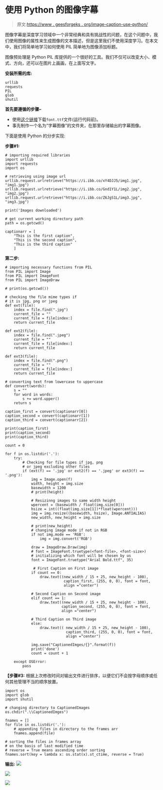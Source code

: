 # 使用 Python 的图像字幕

> 原文:[https://www . geesforgeks . org/image-caption-use-python/](https://www.geeksforgeeks.org/image-captioning-using-python/)

图像字幕是深度学习领域中一个非常经典和具有挑战性的问题，在这个问题中，我们使用图像的属性来生成图像的文本描述，但是这里我们不使用深度学习。在本文中，我们将简单地学习如何使用 PIL 简单地为图像添加标题。

图像预处理是 Python PIL 库提供的一个很好的工具。我们不仅可以改变大小、模式、方向，还可以在图片上画画，在上面写文字。

**安装所需的库:**

```
urllib
requests
PIL
glob
shutil
```

**首先要遵循的步骤–**

*   使用[这个链接](https://github.com/foursquare/foursquair/blob/master/src/assets/fonts/Arial%20Bold.ttf)下载`font.ttf`文件(运行代码前)。
*   事先制作一个名为“字幕图像”的文件夹，在那里存储输出的字幕图像。

下面是使用 Python 的分步实现:

**步骤#1:**

```
# importing required libraries
import urllib
import requests
import os

# retrieving using image url 
urllib.request.urlretrieve("https://i.ibb.co/xY4DJJ5/img1.jpg", "img1.jpg")
urllib.request.urlretrieve("https://i.ibb.co/Gnd1Y1L/img2.jpg", "img2.jpg")
urllib.request.urlretrieve("https://i.ibb.co/Z6JgS1L/img3.jpg", "img3.jpg")

print('Images downloaded')

# get current working directory path
path = os.getcwd()

captionarr = [
    "This is the first caption",
    "This is the second caption",
    "This is the third caption"
    ]
```

**第二步:**

```
# importing necessary functions from PIL
from PIL import Image
from PIL import ImageFont
from PIL import ImageDraw 

# print(os.getcwd())

# checking the file mime types if
# it is jpg, png or jpeg
def ext(file):
    index = file.find(".jpg")
    current_file = ""
    current_file = file[index:]
    return current_file 

def ext2(file):
    index = file.find(".jpeg")
    current_file = ""
    current_file = file[index:]
    return current_file 

def ext3(file):
    index = file.find(".png")
    current_file = ""
    current_file = file[index:]
    return current_file 

# converting text from lowercase to uppercase
def convert(words):
    s = ""
    for word in words:
        s += word.upper() 
    return s

caption_first = convert(captionarr[0])
caption_second = convert(captionarr[1])
caption_third = convert(captionarr[2])

print(caption_first)
print(caption_second)
print(caption_third)

count = 0

for f in os.listdir('.'):
    try:
        # Checking for file types if jpg, png
        # or jpeg excluding other files
        if (ext(f) == '.jpg' or ext2(f) == '.jpeg' or ext3(f) == '.png'):
            img = Image.open(f) 
            width, height = img.size
            basewidth = 1200
            # print(height)

            # Resizinng images to same width height
            wpercent = (basewidth / float(img.size[0]))
            hsize = int((float(img.size[1])*float(wpercent)))
            img = img.resize((basewidth, hsize), Image.ANTIALIAS)
            new_width, new_height = img.size

            # print(new_height)
            # changing image mode if not in RGB
            if not img.mode == 'RGB':
                img = img.convert('RGB')

            draw = ImageDraw.Draw(img)
            # font = ImageFont.truetype(<font-file>, <font-size>)
            # initializing which font will be chosen by us
            font = ImageFont.truetype("Arial Bold.ttf", 35) 

             # First Caption on First image
            if count == 0:
                draw.text((new_width / 15 + 25, new_height - 100),
                           caption_first, (255, 0, 0), font = font,
                           align ="center")

            # Second Caption on Second image
            elif count == 1: 
                draw.text((new_width / 15 + 25, new_height - 100),
                          caption_second, (255, 0, 0), font = font,
                          align ="center")

            # Third Caption on Third image
            else: 
                draw.text(( new_width / 15 + 25, new_height - 100),
                            caption_third, (255, 0, 0), font = font,
                            align ="center")             

            img.save("CaptionedImges/{}".format(f))     
            print('done')
            count = count + 1

    except OSError:
        pass
```

**【步骤#3:**
根据上次修改时间对输出文件进行排序，以便它们不会按字母顺序或任何其他管理不当的顺序放置。

```
import os
import glob
import shutil

# changing directory to CaptionedImages
os.chdir(".\\CaptionedImges") 

fnames = []
for file in os.listdir('.'):
    # appending files in directory to the frames arr
    fnames.append(file) 

# sorting the files in frames array 
# on the basis of last modified time
# reverse = True means ascending order sorting
fnames.sort(key = lambda x: os.stat(x).st_ctime, reverse = True)
```

**输出:**
![](img/8300744d4f3ed2ff7aad9b599722812a.png)

![](img/58c1b963553cbd2df97f41ccbd498bf5.png)

![](img/9eeee8328b69fbfc14fe199a614152ee.png)